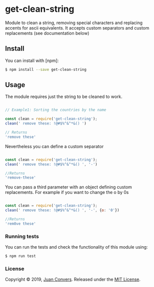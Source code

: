 # get-clean-string

Module to clean a string, removing special characters and replacing accents for ascii equivalents. It accepts custom separators and custom replacements (see documentation below)

## Install

You can install with [npm]:

```sh
$ npm install --save get-clean-string
```
## Usage

The module requires just the string to be cleaned to work.

```js

// Example1: Sorting the countries by the name

const clean = require('get-clean-string');
clean(' remove these: !@#$%^&^*&() ')

// Returns
'remove these'

```

Nevertheless you can define a custom separator

```js

const clean = require('get-clean-string');
clean(' remove these: !@#$%^&^*&() ', '-')

//Returns
'remove-these'

```

You can pass a third parameter with an object defining custom replacements. For example if you want to change the o by 0s

```js

const clean = require('get-clean-string');
clean(' remove these: !@#$%^&^*&() ', '-', {o: '0'})

//Returns
'rem0ve these'
```


### Running tests

You can run the tests and check the functionality of this module using:

```sh
$ npm run test
```

### License

Copyright © 2019, [Juan Convers](https://juanconvers.com).
Released under the [MIT License](LICENSE).